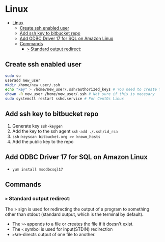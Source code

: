 # Linux
- [Linux](#linux)
	- [Create ssh enabled user](#create-ssh-enabled-user)
	- [Add ssh key to bitbucket repo](#add-ssh-key-to-bitbucket-repo)
	- [Add ODBC Driver 17 for SQL on Amazon Linux](#add-odbc-driver-17-for-sql-on-amazon-linux)
	- [Commands](#commands)
		- [`>` Standard output redirect:](#-standard-output-redirect)
## Create ssh enabled user

```bash
sudo su
useradd new_user
mkdir /home/new_user/.ssh
echo "key" > /home/new_user/.ssh/authorized_keys # You need to create those directory/files if not exists
chown -R new_user /home/new_user/.ssh # Not sure if this is necesary
sudo systemctl restart sshd.service # For CentOs Linux

```

## Add ssh key to bitbucket repo

1. Generate key `ssh-keygen`
2. Add the key to the ssh agent `ssh-add ./.ssh/id_rsa`
3. `ssh-keyscan bitbucket.org >> known_hosts`
4. Add the public key to the repo

## Add ODBC Driver 17 for SQL on Amazon Linux 

- `yum install msodbcsql17`

## Commands

### `>` Standard output redirect:

The > sign is used for redirecting the output of a program to something other than stdout (standard output, which is the terminal by default).

- The `>>` appends to a file or creates the file if it doesn't exist.
- The `<` symbol is used for input(STDIN) redirection
- `>&`re-directs output of one file to another.
